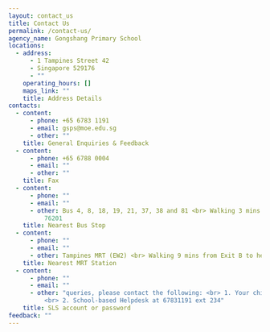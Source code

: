 ```yaml
---
layout: contact_us
title: Contact Us
permalink: /contact-us/
agency_name: Gongshang Primary School
locations:
  - address:
      - 1 Tampines Street 42
      - Singapore 529176
      - ""
    operating_hours: []
    maps_link: ""
    title: Address Details
contacts:
  - content:
      - phone: +65 6783 1191
      - email: gsps@moe.edu.sg
      - other: ""
    title: General Enquiries & Feedback
  - content:
      - phone: +65 6788 0004
      - email: ""
      - other: ""
    title: Fax
  - content:
      - phone: ""
      - email: ""
      - other: Bus 4, 8, 18, 19, 21, 37, 38 and 81 <br> Walking 3 mins from bus stop
          76201
    title: Nearest Bus Stop
  - content:
      - phone: ""
      - email: ""
      - other: Tampines MRT (EW2) <br> Walking 9 mins from Exit B to here
    title: Nearest MRT Station
  - content:
      - phone: ""
      - email: ""
      - other: "queries, please contact the following: <br> 1. Your child's Form Teacher
          <br> 2. School-based Helpdesk at 67831191 ext 234"
    title: SLS account or password
feedback: ""
---
```

